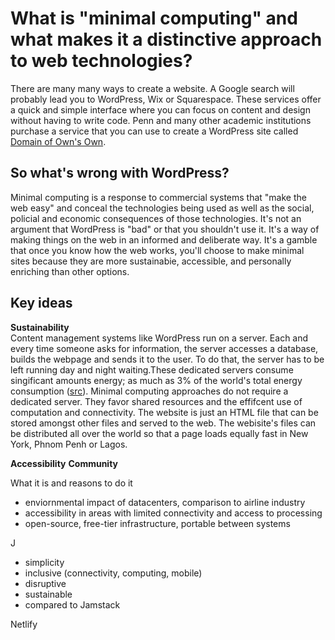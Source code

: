 # What is "minimal computing" and what makes it a distinctive approach to web technologies? 

There are many many ways to create a website. A Google search will probably lead you to WordPress, Wix or Squarespace. 
These services offer a quick and simple interface where you can focus on content and design without having to write code.
Penn and many other academic institutions purchase a service that you can use to create a WordPress site called [Domain of Own's Own](https://domains.library.upenn.edu/learn-more/).

## So what's wrong with WordPress?
Minimal computing is a response to commercial systems that "make the web easy" and conceal the technologies being used as well as the social, policial and economic consequences of those technologies.  It's not an argument that WordPress is "bad" or that you shouldn't use it.  It's a way of making things on the web in an informed and deliberate way. It's a gamble that once you know how the web works, you'll choose to make minimal sites because they are more sustainabie, accessible, and personally enriching than other options.

## Key ideas 

**Sustainability**  
Content management systems like WordPress run on a server. Each and every time someone asks for information, the server accesses a database, builds the webpage and sends it to the user. To do that, the server has to be left running day and night waiting.These dedicated servers consume singificant amounts energy; as much as 3% of the world's total energy consumption ([src](https://www.grcooling.com/the-plane-truth-about-environmental-sustainability/)).  Minimal computing approaches do not require a dedicated server. They favor shared resources and the effifcent use of computation and connectivity. The website is just an HTML file that can be stored amongst other files and served to the web. The webisite's files can be distributed all over the world so that a page loads equally fast in New York, Phnom Penh or Lagos.        

**Accessibility**
**Community**


What it is and reasons to do it
- enviornmental impact of datacenters, comparison to airline industry 
- accessibility in areas with limited connectivity and access to processing
- open-source, free-tier infrastructure, portable between systems 

J
- simplicity
- inclusive (connectivity, computing, mobile)
- disruptive 
- sustainable
- compared to Jamstack

Netlify 

